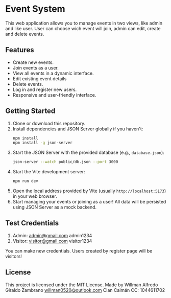 # Event System

This web application allows you to manage events in two views, like admin and like user. User can choose wich event will join, admin can edit, create and delete events.

## Features

- Create new events.
- Join events as a user.
- View all events in a dynamic interface.
- Edit existing event details
- Delete events.
- Log in and register new users.
- Responsive and user-friendly interface.

## Getting Started

1. Clone or download this repository.
2. Install dependencies and JSON Server globally if you haven't:
   ```bash
   npm install
   npm install -g json-server
   ```
3. Start the JSON Server with the provided database (e.g., `database.json`):
   ```bash
   json-server --watch public/db.json --port 3000
   ```
4. Start the Vite development server:
   ```bash
   npm run dev
   ```
5. Open the local address provided by Vite (usually `http://localhost:5173`) in your web browser.
6. Start managing your events or joining as a user! All data will be persisted using JSON Server as a mock backend.

## Test Credentials

1. Admin: admin@gmail.com admin1234
2. Visitor: visitor@gmail.com visitor1234

You can make new credentials. Users created by register page will be visitors!

## License

This project is licensed under the MIT License. 
Made by Willman Alfredo Giraldo Zambrano
willman0520@outlook.com
Clan Caimán
CC: 1044611702
